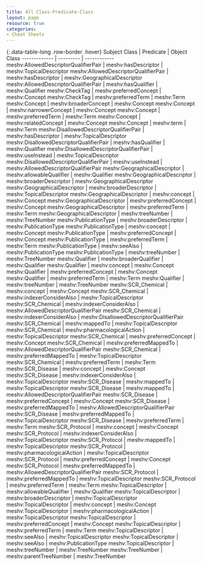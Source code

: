 ```yaml
---
title: All Class-Predicate-Class
layout: page
resource: true
categories:
- Cheat Sheets
---
```


{:.data-table-long .row-border .hover}
Subject Class | Predicate | Object Class
------------- | --------- | ------------
meshv:AllowedDescriptorQualifierPair | meshv:hasDescriptor | meshv:TopicalDescriptor
meshv:AllowedDescriptorQualifierPair | meshv:hasDescriptor | meshv:GeographicalDescriptor
meshv:AllowedDescriptorQualifierPair | meshv:hasQualifier | meshv:Qualifier
meshv:CheckTag | meshv:preferredConcept | meshv:Concept
meshv:CheckTag | meshv:preferredTerm | meshv:Term
meshv:Concept | meshv:broaderConcept | meshv:Concept
meshv:Concept | meshv:narrowerConcept | meshv:Concept
meshv:Concept | meshv:preferredTerm | meshv:Term
meshv:Concept | meshv:relatedConcept | meshv:Concept
meshv:Concept | meshv:term | meshv:Term
meshv:DisallowedDescriptorQualifierPair | meshv:hasDescriptor | meshv:TopicalDescriptor
meshv:DisallowedDescriptorQualifierPair | meshv:hasQualifier | meshv:Qualifier
meshv:DisallowedDescriptorQualifierPair | meshv:useInstead | meshv:TopicalDescriptor
meshv:DisallowedDescriptorQualifierPair | meshv:useInstead | meshv:AllowedDescriptorQualifierPair
meshv:GeographicalDescriptor | meshv:allowableQualifier | meshv:Qualifier
meshv:GeographicalDescriptor | meshv:broaderDescriptor | meshv:GeographicalDescriptor
meshv:GeographicalDescriptor | meshv:broaderDescriptor | meshv:TopicalDescriptor
meshv:GeographicalDescriptor | meshv:concept | meshv:Concept
meshv:GeographicalDescriptor | meshv:preferredConcept | meshv:Concept
meshv:GeographicalDescriptor | meshv:preferredTerm | meshv:Term
meshv:GeographicalDescriptor | meshv:treeNumber | meshv:TreeNumber
meshv:PublicationType | meshv:broaderDescriptor | meshv:PublicationType
meshv:PublicationType | meshv:concept | meshv:Concept
meshv:PublicationType | meshv:preferredConcept | meshv:Concept
meshv:PublicationType | meshv:preferredTerm | meshv:Term
meshv:PublicationType | meshv:seeAlso | meshv:PublicationType
meshv:PublicationType | meshv:treeNumber | meshv:TreeNumber
meshv:Qualifier | meshv:broaderQualifier | meshv:Qualifier
meshv:Qualifier | meshv:concept | meshv:Concept
meshv:Qualifier | meshv:preferredConcept | meshv:Concept
meshv:Qualifier | meshv:preferredTerm | meshv:Term
meshv:Qualifier | meshv:treeNumber | meshv:TreeNumber
meshv:SCR_Chemical | meshv:concept | meshv:Concept
meshv:SCR_Chemical | meshv:indexerConsiderAlso | meshv:TopicalDescriptor
meshv:SCR_Chemical | meshv:indexerConsiderAlso | meshv:AllowedDescriptorQualifierPair
meshv:SCR_Chemical | meshv:indexerConsiderAlso | meshv:DisallowedDescriptorQualifierPair
meshv:SCR_Chemical | meshv:mappedTo | meshv:TopicalDescriptor
meshv:SCR_Chemical | meshv:pharmacologicalAction | meshv:TopicalDescriptor
meshv:SCR_Chemical | meshv:preferredConcept | meshv:Concept
meshv:SCR_Chemical | meshv:preferredMappedTo | meshv:AllowedDescriptorQualifierPair
meshv:SCR_Chemical | meshv:preferredMappedTo | meshv:TopicalDescriptor
meshv:SCR_Chemical | meshv:preferredTerm | meshv:Term
meshv:SCR_Disease | meshv:concept | meshv:Concept
meshv:SCR_Disease | meshv:indexerConsiderAlso | meshv:TopicalDescriptor
meshv:SCR_Disease | meshv:mappedTo | meshv:TopicalDescriptor
meshv:SCR_Disease | meshv:mappedTo | meshv:AllowedDescriptorQualifierPair
meshv:SCR_Disease | meshv:preferredConcept | meshv:Concept
meshv:SCR_Disease | meshv:preferredMappedTo | meshv:AllowedDescriptorQualifierPair
meshv:SCR_Disease | meshv:preferredMappedTo | meshv:TopicalDescriptor
meshv:SCR_Disease | meshv:preferredTerm | meshv:Term
meshv:SCR_Protocol | meshv:concept | meshv:Concept
meshv:SCR_Protocol | meshv:indexerConsiderAlso | meshv:TopicalDescriptor
meshv:SCR_Protocol | meshv:mappedTo | meshv:TopicalDescriptor
meshv:SCR_Protocol | meshv:pharmacologicalAction | meshv:TopicalDescriptor
meshv:SCR_Protocol | meshv:preferredConcept | meshv:Concept
meshv:SCR_Protocol | meshv:preferredMappedTo | meshv:AllowedDescriptorQualifierPair
meshv:SCR_Protocol | meshv:preferredMappedTo | meshv:TopicalDescriptor
meshv:SCR_Protocol | meshv:preferredTerm | meshv:Term
meshv:TopicalDescriptor | meshv:allowableQualifier | meshv:Qualifier
meshv:TopicalDescriptor | meshv:broaderDescriptor | meshv:TopicalDescriptor
meshv:TopicalDescriptor | meshv:concept | meshv:Concept
meshv:TopicalDescriptor | meshv:pharmacologicalAction | meshv:TopicalDescriptor
meshv:TopicalDescriptor | meshv:preferredConcept | meshv:Concept
meshv:TopicalDescriptor | meshv:preferredTerm | meshv:Term
meshv:TopicalDescriptor | meshv:seeAlso | meshv:TopicalDescriptor
meshv:TopicalDescriptor | meshv:seeAlso | meshv:PublicationType
meshv:TopicalDescriptor | meshv:treeNumber | meshv:TreeNumber
meshv:TreeNumber | meshv:parentTreeNumber | meshv:TreeNumber
